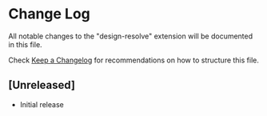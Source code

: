 # Change Log

All notable changes to the "design-resolve" extension will be documented in this file.

Check [Keep a Changelog](http://keepachangelog.com/) for recommendations on how to structure this file.

## [Unreleased]

- Initial release